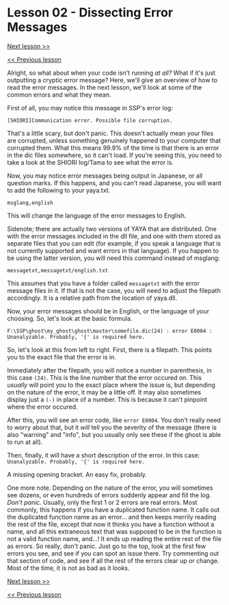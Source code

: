 # Lesson 02 - Dissecting Error Messages

[Next lesson >>](https://github.com/Zichqec/YAYA_Fundamentals/blob/main/Module%2011%20-%20Debugging/01%20-%20LOGGING.md)

[<< Previous lesson](https://github.com/Zichqec/YAYA_Fundamentals/blob/main/Module%2011%20-%20Debugging/01%20-%20LOGGING.md)

Alright, so what about when your code isn't running *at all?* What if it's just outputting a cryptic error message? Here, we'll give an overview of how to read the error messages. In the next lesson, we'll look at some of the common errors and what they mean.

First of all, you may notice this message in SSP's error log:

```
[SHIORI]Communication error. Possible file corruption.
```

That's a little scary, but don't panic. This doesn't actually mean your files are corrupted, unless something genuinely happened to your computer that corrupted them. What this means 99.9% of the time is that there is an error in the dic files somewhere, so it can't load. If you're seeing this, you need to take a look at the SHIORI log/Tama to see what the error is.

Now, you may notice error messages being output in Japanese, or all question marks. If this happens, and you can't read Japanese, you will want to add the following to your yaya.txt.

```
msglang,english
```

This will change the language of the error messages to English.

Sidenote; there are actually two versions of YAYA that are distributed. One with the error messages included in the dll file, and one with them stored as separate files that you can edit (for example, if you speak a language that is not currently supported and want errors in that language). If you happen to be using the latter version, you will need this command instead of msglang:

```
messagetxt,messagetxt/english.txt
```

This assumes that you have a folder called `messagetxt` with the error message files in it. If that is not the case, you will need to adjust the filepath accordingly. It is a relative path from the location of yaya.dll.

Now, your error messages should be in English, or the language of your choosing. So, let's look at the basic formula.

```
F:\SSP\ghost\my_ghost\ghost\master\somefile.dic(24) : error E0004 : Unanalyzable. Probably, '{' is required here.
```

So, let's look at this from left to right. First, there is a filepath. This points you to the exact file that the error is in.

Immediately after the filepath, you will notice a number in parenthesis, in this case `(24)`. This is the line number that the error occured on. This *usually* will point you to the exact place where the issue is, but depending on the nature of the error, it may be a little off. It may also sometimes display just a `(-)` in place of a number. This is because it can't pinpoint where the error occured.

After this, you will see an error code, like `error E0004`. You don't really need to worry about that, but it *will* tell you the severity of the message (there is also "warning" and "info", but you usually only see these if the ghost is able to run at all).

Then, finally, it will have a short description of the error. In this case: `Unanalyzable. Probably, '{' is required here.`

A missing opening bracket. An easy fix, probably.

One more note. Depending on the nature of the error, you will sometimes see dozens, or even hundreds of errors suddenly appear and fill the log. *Don't panic.* Usually, only the first 1 or 2 errors are real errors. Most commonly, this happens if you have a duplicated function name. It calls out the duplicated function name as an error... and then keeps merrily reading the rest of the file, except that now it thinks you have a function without a name, and all this extraneous text that was supposed to be *in* the function is not a valid function name, and...! It ends up reading the entire rest of the file as errors. So really, don't panic. Just go to the top, look at the first few errors you see, and see if you can spot an issue there. Try commenting out that section of code, and see if all the rest of the errors clear up or change. Most of the time, it is not as bad as it looks.

[Next lesson >>](https://github.com/Zichqec/YAYA_Fundamentals/blob/main/Module%2011%20-%20Debugging/01%20-%20LOGGING.md)

[<< Previous lesson](https://github.com/Zichqec/YAYA_Fundamentals/blob/main/Module%2011%20-%20Debugging/01%20-%20LOGGING.md)